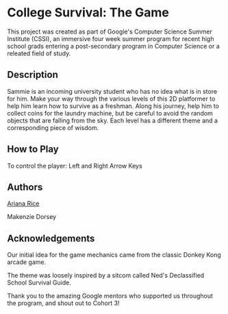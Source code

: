 # College Survival: The Game
This project was created as part of Google's Computer Science Summer Institute (CSSI), an immersive four week summer program for recent high school grads entering a post-secondary program in Computer Science or a releated field of study.

## Description
Sammie is an incoming university student who has no idea what is in store for him. Make your way through the various levels of this 2D platformer to help him learn how to survive as a freshman. Along his journey, help him to collect coins for the laundry machine, but be careful to avoid the random objects that are falling from the sky. Each level has a different theme and a corresponding piece of wisdom.

## How to Play
To control the player: Left and Right Arrow Keys

## Authors
[Ariana Rice](https://github.com/ariceeee)

Makenzie Dorsey

## Acknowledgements
Our initial idea for the game mechanics came from the classic Donkey Kong arcade game.

The theme was loosely inspired by a sitcom called Ned's Declassified School Survival Guide.

Thank you to the amazing Google mentors who supported us throughout the program, and shout out to Cohort 3!
